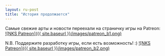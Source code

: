 ```yaml
---
layout: ru-post
title: "История продолжается"
---
```

Самые свежие арты и новости переехали на страничку игры на Patreon:
[![NKS Patreon]({{ site.baseurl }}/images/patreon_b1.png)](https://www.patreon.com/ipv6)

N.B. Поддержите разработку игры, если есть возможность! :)
[![NKS Patreon]({{ site.baseurl }}/images/patreon_b2.png)](https://www.patreon.com/ipv6)

